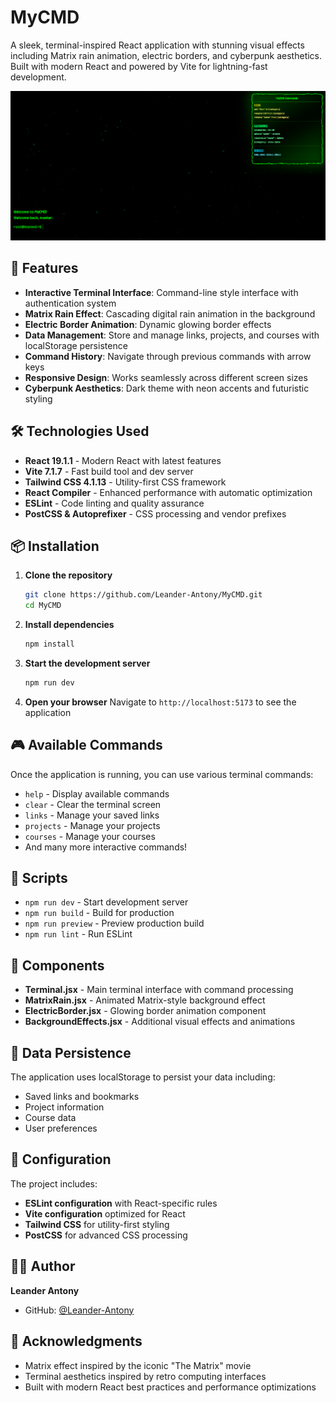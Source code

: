 # MyCMD

A sleek, terminal-inspired React application with stunning visual effects including Matrix rain animation, electric borders, and cyberpunk aesthetics. Built with modern React and powered by Vite for lightning-fast development.

![MyCMD Screenshot](src/assets/screenshot.png)

## 🚀 Features

- **Interactive Terminal Interface**: Command-line style interface with authentication system
- **Matrix Rain Effect**: Cascading digital rain animation in the background
- **Electric Border Animation**: Dynamic glowing border effects
- **Data Management**: Store and manage links, projects, and courses with localStorage persistence
- **Command History**: Navigate through previous commands with arrow keys
- **Responsive Design**: Works seamlessly across different screen sizes
- **Cyberpunk Aesthetics**: Dark theme with neon accents and futuristic styling

## 🛠️ Technologies Used

- **React 19.1.1** - Modern React with latest features
- **Vite 7.1.7** - Fast build tool and dev server
- **Tailwind CSS 4.1.13** - Utility-first CSS framework
- **React Compiler** - Enhanced performance with automatic optimization
- **ESLint** - Code linting and quality assurance
- **PostCSS & Autoprefixer** - CSS processing and vendor prefixes

## 📦 Installation

1. **Clone the repository**
   ```bash
   git clone https://github.com/Leander-Antony/MyCMD.git
   cd MyCMD
   ```

2. **Install dependencies**
   ```bash
   npm install
   ```

3. **Start the development server**
   ```bash
   npm run dev
   ```

4. **Open your browser**
   Navigate to `http://localhost:5173` to see the application

## 🎮 Available Commands

Once the application is running, you can use various terminal commands:

- `help` - Display available commands
- `clear` - Clear the terminal screen
- `links` - Manage your saved links
- `projects` - Manage your projects
- `courses` - Manage your courses
- And many more interactive commands!

## 📝 Scripts

- `npm run dev` - Start development server
- `npm run build` - Build for production
- `npm run preview` - Preview production build
- `npm run lint` - Run ESLint

## 🎨 Components

- **Terminal.jsx** - Main terminal interface with command processing
- **MatrixRain.jsx** - Animated Matrix-style background effect
- **ElectricBorder.jsx** - Glowing border animation component
- **BackgroundEffects.jsx** - Additional visual effects and animations

## 💾 Data Persistence

The application uses localStorage to persist your data including:
- Saved links and bookmarks
- Project information
- Course data
- User preferences

## 🔧 Configuration

The project includes:
- **ESLint configuration** with React-specific rules
- **Vite configuration** optimized for React
- **Tailwind CSS** for utility-first styling
- **PostCSS** for advanced CSS processing


## 👨‍💻 Author

**Leander Antony**
- GitHub: [@Leander-Antony](https://github.com/Leander-Antony)

## 🌟 Acknowledgments

- Matrix effect inspired by the iconic "The Matrix" movie
- Terminal aesthetics inspired by retro computing interfaces
- Built with modern React best practices and performance optimizations
